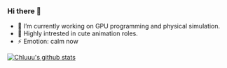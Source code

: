 ### Hi there 👋
- 🔭 I’m currently working on GPU programming and physical simulation.
- 🌱 Highly intrested in cute animation roles.
- ⚡ Emotion: calm now
<!--
**Chluuu/Chluuu** is a ✨ _special_ ✨ repository because its `README.md` (this file) appears on your GitHub profile.

Here are some ideas to get you started:

- 🔭 I’m currently working on ...
- 🌱 I’m currently learning ...
- 👯 I’m looking to collaborate on ...
- 🤔 I’m looking for help with ...
- 💬 Ask me about ...
- 📫 How to reach me: ...
- 😄 Pronouns: ...
- ⚡ Fun fact: ...
-->
[![Chluuu's github stats](https://github-readme-stats.vercel.app/api?username=Chluuu&&show_icons=true&theme=radical)](https://github.com/anuraghazra/github-readme-stats)
